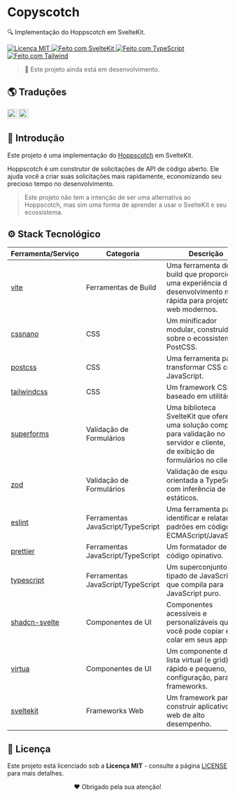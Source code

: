 # Copyscotch

🔍 Implementação do Hoppscotch em SvelteKit.

<p align="left">
  <a href="/LICENSE" title="Exibir a Licença MIT">
    <img src="https://img.shields.io/badge/License-MIT-blue.svg?style=for-the-badge" alt="Licença MIT">
  </a>
  <a href="https://kit.svelte.dev" title="Abrir o Site do SvelteKit">
    <img src="https://img.shields.io/badge/SvelteKit-4A4A55?style=for-the-badge&logo=svelte&logoColor=FF3E00" alt="Feito com SvelteKit" />
  </a>
  <a href="https://www.typescriptlang.org/docs" title="Abrir o Site do TypeScript">
    <img src="https://img.shields.io/badge/TypeScript-007ACC?style=for-the-badge&logo=typescript&logoColor=white" alt="Feito com TypeScript" />
  </a>
  <a href="https://tailwindcss.com" title="Abrir o Site do Tailwind">
    <img src="https://img.shields.io/badge/Tailwind-38B2AC?style=for-the-badge&logo=tailwind-css&logoColor=white" alt="Feito com Tailwind" />
  </a>
</p>

> 🚧 Este projeto ainda está em desenvolvimento.

## 🌎 Traduções

<kbd>[<img title="English" alt="English" src="https://flagicons.lipis.dev/flags/4x3/us.svg" width="22">](/docs/translations/en/README.md)</kbd>
<kbd>[<img title="Português Brasileiro" alt="Português Brasileiro" src="https://flagicons.lipis.dev/flags/4x3/br.svg" width="22">](/docs/translations/pt/README.md)</kbd>

## 📖 Introdução

Este projeto é uma implementação do [Hoppscotch](https://hoppscotch.com/) em SvelteKit.

Hoppscotch é um construtor de solicitações de API de código aberto. Ele ajuda você a criar suas solicitações mais rapidamente, economizando seu precioso tempo no desenvolvimento.

> Este projeto não tem a intenção de ser uma alternativa ao Hoppscotch, mas sim uma forma de aprender a usar o SvelteKit e seu ecossistema.

## ⚙️ Stack Tecnológico

| Ferramenta/Serviço                                         | Categoria                         | Descrição                                                                                                                                   |
| ---------------------------------------------------------- | --------------------------------- | ------------------------------------------------------------------------------------------------------------------------------------------- |
| [vite](https://vitejs.dev/)                                | Ferramentas de Build              | Uma ferramenta de build que proporciona uma experiência de desenvolvimento mais rápida para projetos web modernos.                          |
| [cssnano](https://cssnano.github.io/cssnano/)              | CSS                               | Um minificador modular, construído sobre o ecossistema PostCSS.                                                                             |
| [postcss](https://postcss.org)                             | CSS                               | Uma ferramenta para transformar CSS com JavaScript.                                                                                         |
| [tailwindcss](https://tailwindcss.com/)                    | CSS                               | Um framework CSS baseado em utilitários.                                                                                                    |
| [superforms](https://superforms.rocks/)                    | Validação de Formulários          | Uma biblioteca SvelteKit que oferece uma solução completa para validação no servidor e cliente, além de exibição de formulários no cliente. |
| [zod](https://zod.dev/)                                    | Validação de Formulários          | Validação de esquemas orientada a TypeScript com inferência de tipos estáticos.                                                             |
| [eslint](https://eslint.org/)                              | Ferramentas JavaScript/TypeScript | Uma ferramenta para identificar e relatar padrões em código ECMAScript/JavaScript.                                                          |
| [prettier](https://prettier.io/)                           | Ferramentas JavaScript/TypeScript | Um formatador de código opinativo.                                                                                                          |
| [typescript](https://www.typescriptlang.org/)              | Ferramentas JavaScript/TypeScript | Um superconjunto tipado de JavaScript que compila para JavaScript puro.                                                                     |
| [shadcn-svelte](https://www.shadcn-svelte.com/)            | Componentes de UI                 | Componentes acessíveis e personalizáveis que você pode copiar e colar em seus apps.                                                         |
| [virtua](https://github.com/inokawa/virtua/)               | Componentes de UI                 | Um componente de lista virtual (e grid) rápido e pequeno, sem configuração, para frameworks.                                                |
| [sveltekit](https://kit.svelte.dev/)                       | Frameworks Web                    | Um framework para construir aplicativos web de alto desempenho.                                                                             |

## 📜 Licença

Este projeto está licenciado sob a **Licença MIT** - consulte a página [LICENSE](/LICENSE) para mais detalhes.

<p align="center">
 ❤️ Obrigado pela sua atenção!
</p>
